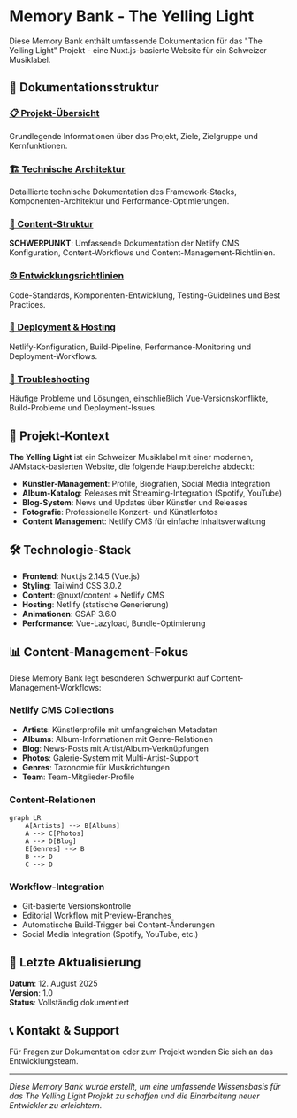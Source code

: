 # Memory Bank - The Yelling Light

Diese Memory Bank enthält umfassende Dokumentation für das "The Yelling Light" Projekt - eine Nuxt.js-basierte Website für ein Schweizer Musiklabel.

## 📁 Dokumentationsstruktur

### [📋 Projekt-Übersicht](./project-overview.md)
Grundlegende Informationen über das Projekt, Ziele, Zielgruppe und Kernfunktionen.

### [🏗️ Technische Architektur](./technical-architecture.md)
Detaillierte technische Dokumentation des Framework-Stacks, Komponenten-Architektur und Performance-Optimierungen.

### [📝 Content-Struktur](./content-structure.md)
**SCHWERPUNKT**: Umfassende Dokumentation der Netlify CMS Konfiguration, Content-Workflows und Content-Management-Richtlinien.

### [⚙️ Entwicklungsrichtlinien](./development-guidelines.md)
Code-Standards, Komponenten-Entwicklung, Testing-Guidelines und Best Practices.

### [🚀 Deployment & Hosting](./deployment.md)
Netlify-Konfiguration, Build-Pipeline, Performance-Monitoring und Deployment-Workflows.

### [🔧 Troubleshooting](./troubleshooting.md)
Häufige Probleme und Lösungen, einschließlich Vue-Versionskonflikte, Build-Probleme und Deployment-Issues.

## 🎯 Projekt-Kontext

**The Yelling Light** ist ein Schweizer Musiklabel mit einer modernen, JAMstack-basierten Website, die folgende Hauptbereiche abdeckt:

- **Künstler-Management**: Profile, Biografien, Social Media Integration
- **Album-Katalog**: Releases mit Streaming-Integration (Spotify, YouTube)
- **Blog-System**: News und Updates über Künstler und Releases
- **Fotografie**: Professionelle Konzert- und Künstlerfotos
- **Content Management**: Netlify CMS für einfache Inhaltsverwaltung

## 🛠️ Technologie-Stack

- **Frontend**: Nuxt.js 2.14.5 (Vue.js)
- **Styling**: Tailwind CSS 3.0.2
- **Content**: @nuxt/content + Netlify CMS
- **Hosting**: Netlify (statische Generierung)
- **Animationen**: GSAP 3.6.0
- **Performance**: Vue-Lazyload, Bundle-Optimierung

## 📊 Content-Management-Fokus

Diese Memory Bank legt besonderen Schwerpunkt auf Content-Management-Workflows:

### Netlify CMS Collections
- **Artists**: Künstlerprofile mit umfangreichen Metadaten
- **Albums**: Album-Informationen mit Genre-Relationen
- **Blog**: News-Posts mit Artist/Album-Verknüpfungen
- **Photos**: Galerie-System mit Multi-Artist-Support
- **Genres**: Taxonomie für Musikrichtungen
- **Team**: Team-Mitglieder-Profile

### Content-Relationen
```mermaid
graph LR
    A[Artists] --> B[Albums]
    A --> C[Photos]
    A --> D[Blog]
    E[Genres] --> B
    B --> D
    C --> D
```

### Workflow-Integration
- Git-basierte Versionskontrolle
- Editorial Workflow mit Preview-Branches
- Automatische Build-Trigger bei Content-Änderungen
- Social Media Integration (Spotify, YouTube, etc.)

## 🔄 Letzte Aktualisierung

**Datum**: 12. August 2025  
**Version**: 1.0  
**Status**: Vollständig dokumentiert

## 📞 Kontakt & Support

Für Fragen zur Dokumentation oder zum Projekt wenden Sie sich an das Entwicklungsteam.

---

*Diese Memory Bank wurde erstellt, um eine umfassende Wissensbasis für das The Yelling Light Projekt zu schaffen und die Einarbeitung neuer Entwickler zu erleichtern.*